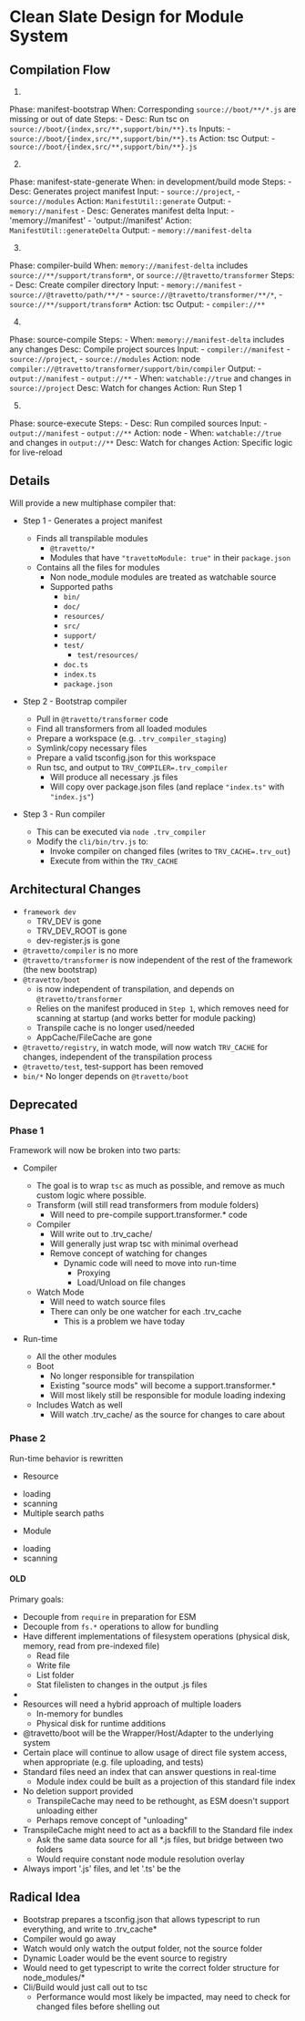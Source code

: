 # Clean Slate Design for Module System

## Compilation Flow
1. 
  Phase: manifest-bootstrap
  When: Corresponding `source://boot/**/*.js` are missing or out of date
  Steps:
    -
      Desc: Run tsc on `source://boot/{index,src/**,support/bin/**}.ts`
      Inputs:
        - `source://boot/{index,src/**,support/bin/**}.ts`
      Action: tsc
      Output: 
        - `source://boot/{index,src/**,support/bin/**}.js`

2.
  Phase: manifest-state-generate
  When: in development/build mode
  Steps:
    -
      Desc: Generates project manifest
      Input: 
        - `source://project`,
        - `source://modules`
      Action: `ManifestUtil::generate`
      Output: 
        - `memory://manifest`
    - 
      Desc: Generates manifest delta
      Input:
        - 'memory://manifest'
        - 'output://manifest'
      Action: `ManifestUtil::generateDelta`
      Output:
        - `memory://manifest-delta`    

3. 
  Phase: compiler-build
  When: `memory://manifest-delta` includes `source://**/support/transform*`, or `source://@travetto/transformer`
  Steps:
    - 
      Desc: Create compiler directory
      Input: 
        - `memory://manifest`
        - `source://@travetto/path/**/*`
        - `source://@travetto/transformer/**/*`,
        - `source://**/support/transform*`
      Action: tsc
      Output: 
        - `compiler://**`

4. 
  Phase: source-compile
  Steps:
    -
      When: `memory://manifest-delta` includes any changes
      Desc: Compile project sources
      Input: 
        - `compiler://manifest`
        - `source://project`,
        - `source://modules`
      Action: node `compiler://@travetto/transformer/support/bin/compiler`
      Output: 
        - `output://manifest`
        - `output://**`
    - 
      When: `watchable://true` and changes in `source://project`
      Desc: Watch for changes
      Action: Run Step 1

5. 
  Phase: source-execute
  Steps:
    -
      Desc: Run compiled sources
      Input:
        - `output://manifest`
        - `output://**`
      Action: node
    - 
      When: `watchable://true` and changes in `output://**`
      Desc: Watch for changes
      Action: Specific logic for live-reload


## Details
Will provide a new multiphase compiler that:
* Step 1 - Generates a project manifest
   - Finds all transpilable modules
      - `@travetto/*`
      - Modules that have `"travettoModule: true"` in their `package.json`
   - Contains all the files for modules
      - Non node_module modules are treated as watchable source
      - Supported paths
        * `bin/`
        * `doc/`
        * `resources/`
        * `src/` 
        * `support/`
        * `test/`
          * `test/resources/`
        * `doc.ts`
        * `index.ts`
        * `package.json`
* Step 2 - Bootstrap compiler
  - Pull in `@travetto/transformer` code
  - Find all transformers from all loaded modules
  - Prepare a workspace (e.g. `.trv_compiler_staging`)
  - Symlink/copy necessary files
  - Prepare a valid tsconfig.json for this workspace
  - Run tsc, and output to `TRV_COMPILER=.trv_compiler`
     * Will produce all necessary .js files
     * Will copy over package.json files (and replace `"index.ts"` with `"index.js"`)

* Step 3 - Run compiler
  - This can be executed via `node .trv_compiler`
  - Modify the `cli/bin/trv.js` to:
     * Invoke compiler on changed files (writes to `TRV_CACHE=.trv_out`)
     * Execute from within the `TRV_CACHE`

## Architectural Changes
* `framework dev`
   * TRV_DEV is gone
   * TRV_DEV_ROOT is gone
   * dev-register.js is gone   
* `@travetto/compiler` is no more
* `@travetto/transformer` is now independent of the rest of the framework (the new bootstrap)
* `@travetto/boot` 
   - is now independent of transpilation, and depends on `@travetto/transformer`
   - Relies on the manifest produced in `Step 1`, which removes need for scanning at startup (and works better for module packing)
   - Transpile cache is no longer used/needed
   - AppCache/FileCache are gone
* `@travetto/registry`, in watch mode, will now watch `TRV_CACHE` for changes, independent of the transpilation process
* `@travetto/test`, test-support has been removed
* `bin/*` No longer depends on `@travetto/boot`

## Deprecated

### Phase 1
Framework will now be broken into two parts:
* Compiler
  - The goal is to wrap `tsc` as much as possible, and remove as much custom logic where possible.
  - Transform (will still read transformers from module folders)
    - Will need to pre-compile support.transformer.* code
  - Compiler 
    - Will write out to .trv_cache/<full path>
    - Will generally just wrap tsc with minimal overhead
    - Remove concept of watching for changes
       - Dynamic code will need to move into run-time
         - Proxying
         - Load/Unload on file changes
  - Watch Mode
    - Will need to watch source files
    - There can only be one watcher for each .trv_cache
       * This is a problem we have today

* Run-time
  - All the other modules
  - Boot
    - No longer responsible for transpilation
    - Existing "source mods" will become a support.transformer.*
    - Will most likely still be responsible for module loading indexing
  - Includes Watch as well
    * Will watch .trv_cache/<full path> as the source for changes to care about


### Phase 2
Run-time behavior is rewritten
  - Resource 
   * loading
   * scanning
   * Multiple search paths
  - Module 
   * loading
   * scanning















#### OLD
Primary goals:
* Decouple from `require` in preparation for ESM
* Decouple from `fs.*` operations to allow for bundling
* Have different implementations of filesystem operations (physical disk, memory, read from pre-indexed file)
   * Read file
   * Write file
   * List folder
   * Stat filelisten to changes in the output .js files
* 
* Resources will need a hybrid approach of multiple loaders
   * In-memory for bundles
   * Physical disk for runtime additions
* @travetto/boot will be the Wrapper/Host/Adapter to the underlying system
* Certain place will continue to allow usage of direct file system access, when appropriate (e.g. file uploading, and tests)
* Standard files need an index that can answer questions in real-time
   * Module index could be built as a projection of this standard file index
* No deletion support provided
   * TranspileCache may need to be rethought, as ESM doesn't support unloading either
   * Perhaps remove concept of "unloading"
* TranspileCache might need to act as a backfill to the Standard file index
   * Ask the same data source for all *.js files, but bridge between two folders
   * Would require constant node module resolution overlay
* Always import '.js' files, and let '.ts' be the 

## Radical Idea
* Bootstrap prepares a tsconfig.json that allows typescript to run everything, and write to .trv_cache*
* Compiler would go away
* Watch would only watch the output folder, not the source folder
* Dynamic Loader would be the event source to registry
* Would need to get typescript to write the correct folder structure for node_modules/*
* Cli/Build would just call out to tsc
   * Performance would most likely be impacted, may need to check for changed files before shelling out